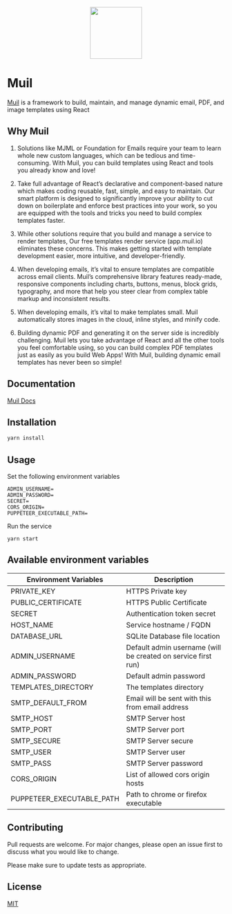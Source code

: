 <p align="center">
  <img src="https://docs.muil.io/img/favicon.ico" width="120">
</p>

# Muil

[Muil](https://www.muil.io) is a framework to build, maintain, and manage dynamic email, PDF, and image templates using React

## Why Muil

1. Solutions like MJML or Foundation for Emails require your team to learn whole new custom languages, which can be tedious and time-consuming. With Muil, you can build templates using React and tools you already know and love!

2. Take full advantage of React’s declarative and component-based nature which makes coding reusable, fast, simple, and easy to maintain. Our smart platform is designed to significantly improve your ability to cut down on boilerplate and enforce best practices into your work, so you are equipped with the tools and tricks you need to build complex templates faster.

3. While other solutions require that you build and manage a service to render templates, Our free templates render service (app.muil.io) eliminates these concerns. This makes getting started with template development easier, more intuitive, and developer-friendly.

4. When developing emails, it’s vital to ensure templates are compatible across email clients. Muil’s comprehensive library features ready-made, responsive components including charts, buttons, menus, block grids, typography, and more that help you steer clear from complex table markup and inconsistent results.

5. When developing emails, it’s vital to make templates small. Muil automatically stores images in the cloud, inline styles, and minify code.

6. Building dynamic PDF and generating it on the server side is incredibly challenging. Muil lets you take advantage of React and all the other tools you feel comfortable using, so you can build complex PDF templates just as easily as you build Web Apps! With Muil, building dynamic email templates has never been so simple!

## Documentation

[Muil Docs](https://docs.muil.io/docs/getting-started/quickstart)

## Installation

```bash
yarn install
```

## Usage

Set the following environment variables

```
ADMIN_USERNAME=
ADMIN_PASSWORD=
SECRET=
CORS_ORIGIN=
PUPPETEER_EXECUTABLE_PATH=
```

Run the service

```
yarn start
```

## Available environment variables

| Environment Variables     | Description                                                   |
| ------------------------- | ------------------------------------------------------------- |
| PRIVATE_KEY               | HTTPS Private key                                             |
| PUBLIC_CERTIFICATE        | HTTPS Public Certificate                                      |
| SECRET                    | Authentication token secret                                   |
| HOST_NAME                 | Service hostname / FQDN                                       |
| DATABASE_URL              | SQLite Database file location                                 |
| ADMIN_USERNAME            | Default admin username (will be created on service first run) |
| ADMIN_PASSWORD            | Default admin password                                        |
| TEMPLATES_DIRECTORY       | The templates directory                                       |
| SMTP_DEFAULT_FROM         | Email will be sent with this from email address               |
| SMTP_HOST                 | SMTP Server host                                              |
| SMTP_PORT                 | SMTP Server port                                              |
| SMTP_SECURE               | SMTP Server secure                                            |
| SMTP_USER                 | SMTP Server user                                              |
| SMTP_PASS                 | SMTP Server password                                          |
| CORS_ORIGIN               | List of allowed cors origin hosts                             |
| PUPPETEER_EXECUTABLE_PATH | Path to chrome or firefox executable                          |

## Contributing

Pull requests are welcome. For major changes, please open an issue first to discuss what you would like to change.

Please make sure to update tests as appropriate.

## License

[MIT](https://choosealicense.com/licenses/mit/)
